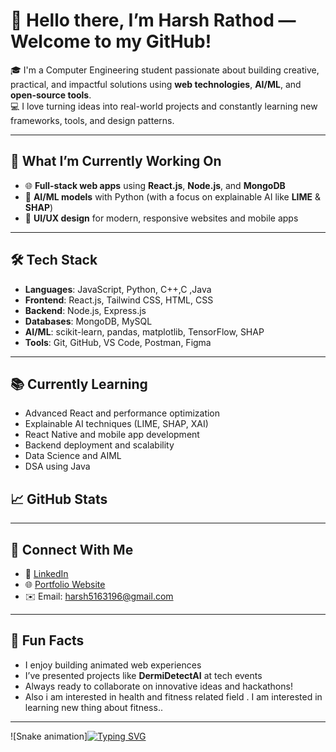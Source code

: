# 👋 Hello there, I’m Harsh Rathod — Welcome to my GitHub!

🎓 I'm a Computer Engineering student passionate about building creative, practical, and impactful solutions using **web technologies**, **AI/ML**, and **open-source tools**.  
💻 I love turning ideas into real-world projects and constantly learning new frameworks, tools, and design patterns.

---

## 🚀 What I’m Currently Working On
- 🌐 **Full-stack web apps** using **React.js**, **Node.js**, and **MongoDB**
- 🤖 **AI/ML models** with Python (with a focus on explainable AI like **LIME** & **SHAP**)
- 🎨 **UI/UX design** for modern, responsive websites and mobile apps

---

## 🛠 Tech Stack

- **Languages**: JavaScript, Python, C++,C ,Java
- **Frontend**: React.js, Tailwind CSS, HTML, CSS
- **Backend**: Node.js, Express.js
- **Databases**: MongoDB, MySQL
- **AI/ML**: scikit-learn, pandas, matplotlib, TensorFlow, SHAP
- **Tools**: Git, GitHub, VS Code, Postman, Figma

---

## 📚 Currently Learning
- Advanced React and performance optimization
- Explainable AI techniques (LIME, SHAP, XAI)
- React Native and mobile app development
- Backend deployment and scalability
- Data Science and AIML
- DSA using Java



## 📈 GitHub Stats


---

## 🔗 Connect With Me

- 💼 [LinkedIn](https://www.linkedin.com/in/harsh-rathod-a13847318/)
- 🌐 [Portfolio Website](https://yourportfolio.com) <!-- Replace this with your actual site -->
- ✉️ Email: harsh5163196@gmail.com

---

## 🌟 Fun Facts
- I enjoy building animated web experiences
- I’ve presented projects like **DermiDetectAI** at tech events
- Always ready to collaborate on innovative ideas and hackathons!
- Also i am interested in health and fitness related field . I am interested in learning new thing about fitness..
---

<!-- Optional Snake Contribution Animation -->
![Snake animation][![Typing SVG](https://readme-typing-svg.demolab.com?font=Fira+Code&pause=1000&width=435&lines=Hello+I+am+Harsh+Rathod+)](https://git.io/typing-svg)
